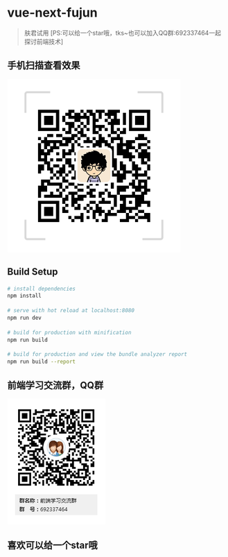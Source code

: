 # vue-next-fujun

> 肤君试用 [PS:可以给一个star哦，tks~也可以加入QQ群:692337464一起探讨前端技术]

## 手机扫描查看效果

![](/src/assets/imgs/code.png)

## Build Setup

``` bash
# install dependencies
npm install

# serve with hot reload at localhost:8080
npm run dev

# build for production with minification
npm run build

# build for production and view the bundle analyzer report
npm run build --report
```

## 前端学习交流群，QQ群

![](/src/assets/imgs/qq.png)


## 喜欢可以给一个star哦